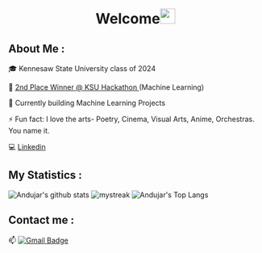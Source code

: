 <h1 align="center">Welcome<img src="https://github.com/souvikguria98/souvikguria98/blob/master/Hi.gif" width="30"> </h1>

## About Me :
🎓 Kennesaw State University class of 2024

🥈 <a href=https://www.kennesaw.edu/news/stories/2021/ksu-students-work-with-companies-in-hackathon-event.php> 2nd Place Winner @ KSU Hackathon </a> (Machine Learning)

🤖 Currently building Machine Learning Projects

⚡ Fun fact: I love the arts- Poetry, Cinema, Visual Arts, Anime, Orchestras. You name it.

💻 <a href="https://www.linkedin.com/in/abrutus">Linkedin</a>

## My Statistics :
![Andujar's github stats](https://github-readme-stats.vercel.app/api?username=Brutusa&count_private=true&show_icons=true&theme=tokyonight)
<img src="https://github-readme-streak-stats.herokuapp.com/?user=Brutusa&theme=tokyonight" alt="mystreak"/>
![Andujar's Top Langs](https://github-readme-stats.vercel.app/api/top-langs/?username=Brutusa&count_private=true&theme=tokyonight&layout=compact)

## Contact me : 
📫 [![Gmail Badge](https://img.shields.io/badge/-andujarbrutus@gmail.com-blue?style=flat-roundedrectangle&logo=Gmail&logoColor=white&link=mailto:andujarbrutus@gmail.com)](andujarbrutus@gmail.com)
